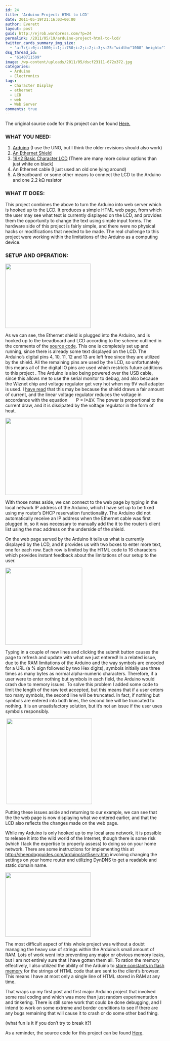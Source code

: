 ```yaml
---
id: 24
title: 'Arduino Project: HTML to LCD'
date: 2011-05-19T21:16:03+00:00
author: Everett
layout: post
guid: http://ejrob.wordpress.com/?p=24
permalink: /2011/05/19/arduino-project-html-to-lcd/
twitter_cards_summary_img_size:
  - 'a:7:{i:0;i:1000;i:1;i:750;i:2;i:2;i:3;s:25:"width="1000" height="750"";s:4:"bits";i:8;s:8:"channels";i:3;s:4:"mime";s:10:"image/jpeg";}'
dsq_thread_id:
  - "6140711509"
image: /wp-content/uploads/2011/05/dscf23111-672x372.jpg
categories:
  - Arduino
  - Electronics
tags:
  - Character Display
  - ethernet
  - LCD
  - web
  - Web Server
comments: true
---
```

The original source code for this project can be found <a href="https://github.com/evjrob/html-to-lcd">Here.</a>

### WHAT YOU NEED:

  1. [Arduino](http://www.sparkfun.com/products/9950) (I use the UNO, but I think the older revisions should also work)
  2. [An Ethernet Shield](http://www.sparkfun.com/products/9026)
  3. [16&#215;2 Basic Character LCD](http://www.sparkfun.com/products/709) (There are many more colour options than just white on black)
  4. An Ethernet cable (I just used an old one lying around)
  5. A Breadboard  or some other means to connect the LCD to the Arduino and one 2.2 kΩ resistor

### WHAT IT DOES:

This project combines the above to turn the Arduino into web server which is hooked up to the LCD. It produces a simple HTML web page, from which the user may see what text is currently displayed on the LCD, and provides them the opportunity to change the text using simple input forms. The hardware side of this project is fairly simple, and there were no physical hacks or modifications that needed to be made. The real challenge to this project were working within the limitations of the Arduino as a computing device.

### SETUP AND OPERATION:

[<img class="size-medium wp-image-28 alignleft" title="DSCF2311" src="http://ejrob.files.wordpress.com/2011/05/dscf23111.jpg?w=300" alt="" width="270" height="203" srcset="/wp-content/uploads/2011/05/dscf23111.jpg 1000w, /wp-content/uploads/2011/05/dscf23111-300x225.jpg 300w" sizes="(max-width: 270px) 100vw, 270px" />](http://ejrob.files.wordpress.com/2011/05/dscf23111.jpg)

As we can see, the Ethernet shield is plugged into the Arduino, and is hooked up to the breadboard and LCD according to the scheme outlined in the comments of the <a href="http://pastebin.com/MQB0Wdkg">source code</a>. This one is completely set up and running, since there is already some text displayed on the LCD. The Arduino&#8217;s digital pins 4, 10, 11, 12 and 13 are left free since they are utilized by the shield. All the remaining pins are used by the LCD, so unfortunately this means all of the digital IO pins are used which restricts future additions to this project . The Arduino is also being powered over the USB cable, since this allows me to use the serial monitor to debug, and also because the Wiznet chip and voltage regulator get very hot when my 9V wall adapter is used. I <a href="http://en.wikipedia.org/wiki/Linear_regulator">have read</a> that this may be because the shield draws a fair amount of current, and the linear voltage regulator reduces the voltage in accordance with the equation       P = I*ΔV. The power is proportional to the current draw, and it is dissipated by the voltage regulator in the form of heat.

[<img class="size-medium wp-image-30 alignright" title="Screenshot1a" src="http://ejrob.files.wordpress.com/2011/05/screenshot1a1.png?w=300" alt="" width="243" height="243" srcset="/wp-content/uploads/2011/05/screenshot1a1.png 620w, /wp-content/uploads/2011/05/screenshot1a1-150x150.png 150w, /wp-content/uploads/2011/05/screenshot1a1-300x300.png 300w" sizes="(max-width: 243px) 100vw, 243px" />](http://ejrob.files.wordpress.com/2011/05/screenshot1a1.png)

With those notes aside, we can connect to the web page by typing in the local network IP address of the Arduino, which I have set up to be fixed using my router&#8217;s DHCP reservation functionality. The Arduino did not automatically receive an IP address when the Ethernet cable was first plugged in, so it was necessary to manually add the it to the router&#8217;s client list using the mac address on the underside of the shield.

On the web page served by the Arduino it tells us what is currently displayed by the LCD, and it provides us with two boxes to enter more text, one for each row. Each row is limited by the HTML code to 16 characters which provides instant feedback about the limitations of our setup to the user.

<a href="http://ejrob.files.wordpress.com/2011/05/screenshot2a.png"><img class="size-medium wp-image-31 alignleft" title="Screenshot2a" src="http://ejrob.files.wordpress.com/2011/05/screenshot2a.png?w=300" alt="" width="243" height="243" srcset="/wp-content/uploads/2011/05/screenshot2a.png 620w, /wp-content/uploads/2011/05/screenshot2a-150x150.png 150w, /wp-content/uploads/2011/05/screenshot2a-300x300.png 300w" sizes="(max-width: 243px) 100vw, 243px" /></a>

Typing in a couple of new lines and clicking the submit button causes the page to refresh and update with what we just entered! In a related issue, due to the RAM limitations of the Arduino and the way symbols are encoded for a URL (a % sign followed by two Hex digits), symbols initially use three times as many bytes as normal alpha-numeric characters. Therefore, if a user were to enter nothing but symbols in each field, the Arduino would crash due to memory issues. To solve this problem I added some code to limit the length of the raw text accepted, but this means that if a user enters too many symbols, the second line will be truncated. In fact, if nothing but symbols are entered into both lines, the second line will be truncated to nothing. It is an unsatisfactory solution, but it&#8217;s not an issue if the user uses symbols responsibly.

 [<img class="size-medium wp-image-32 alignright" title="Screenshot3a" src="http://ejrob.files.wordpress.com/2011/05/screenshot3a.png?w=300" alt="" width="270" height="270" srcset="/wp-content/uploads/2011/05/screenshot3a.png 620w, /wp-content/uploads/2011/05/screenshot3a-150x150.png 150w, /wp-content/uploads/2011/05/screenshot3a-300x300.png 300w" sizes="(max-width: 270px) 100vw, 270px" />](http://ejrob.files.wordpress.com/2011/05/screenshot3a.png)

Putting these issues aside and returning to our example, we can see that the the web page is now displaying what we entered earlier, and that the LCD also reflects the changes made on the web page.

While my Arduino is only hooked up to my local area network, it is possible to release it into the wild world of the Internet, though there is some risk (which I lack the expertise to properly assess) to doing so on your home network. There are some instructions for implementing this at <a href="http://sheepdogguides.com/arduino/art5serv.htm">http://sheepdogguides.com/arduino/art5serv.htm</a> involving changing the settings on your home router and utilizing DynDNS to get a readable and static domain name.

[<img class="alignleft size-medium wp-image-29" title="DSCF2314" src="http://ejrob.files.wordpress.com/2011/05/dscf2314.jpg?w=300" alt="" width="270" height="203" srcset="/wp-content/uploads/2011/05/dscf2314.jpg 1000w, /wp-content/uploads/2011/05/dscf2314-300x225.jpg 300w" sizes="(max-width: 270px) 100vw, 270px" />](http://ejrob.files.wordpress.com/2011/05/dscf2314.jpg)

The most difficult aspect of this whole project was without a doubt managing the heavy use of strings within the Arduino&#8217;s small amount of  RAM. Lots of work went into preventing any major or obvious memory leaks, but I am not entirely sure that I have gotten them all. To ration the memory effectively, I also utilized the ability of the Arduino to [store constants in flash memory](http://www.arduino.cc/en/Reference/PROGMEM) for the strings of HTML code that are sent to the client&#8217;s browser. This means I have at most only a single line of HTML stored in RAM at any time.

That wraps up my first post and first major Arduino project that involved some real coding and which was more than just random experimentation and tinkering. There is still some work that could be done debugging, and I intend to work on some extreme and border conditions to see if there are any bugs remaining that will cause it to crash or do some other bad thing.

(what fun is it if you don&#8217;t try to break it?)

As a reminder, the source code for this project can be found <a href="https://github.com/evjrob/html-to-lcd">Here</a>.
